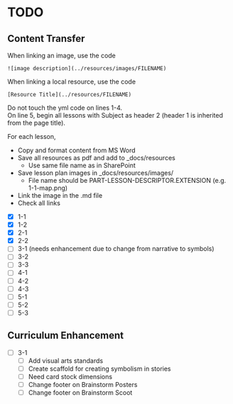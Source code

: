 # TODO

## Content Transfer
When linking an image, use the code
```
![image description](../resources/images/FILENAME)
```
When linking a local resource, use the code
```
[Resource Title](../resources/FILENAME)
```
Do not touch the yml code on lines 1-4.  
On line 5, begin all lessons with Subject as header 2 (header 1 is inherited from the page title).

For each lesson, 
- Copy and format content from MS Word
- Save all resources as pdf and add to _docs/resources
  - Use same file name as in SharePoint
- Save lesson plan images in _docs/resources/images/
  - File name should be PART-LESSON-DESCRIPTOR.EXTENSION (e.g. 1-1-map.png)
- Link the image in the .md file
- Check all links

- [X] 1-1
- [X] 1-2
- [X] 2-1
- [X] 2-2
- [ ] 3-1 (needs enhancement due to change from narrative to symbols)
- [ ] 3-2
- [ ] 3-3
- [ ] 4-1
- [ ] 4-2
- [ ] 4-3
- [ ] 5-1
- [ ] 5-2
- [ ] 5-3

## Curriculum Enhancement
- [ ] 3-1
  - [ ] Add visual arts standards
  - [ ] Create scaffold for creating symbolism in stories
  - [ ] Need card stock dimensions 
  - [ ] Change footer on Brainstorm Posters
  - [ ] Change footer on Brainstorm Scoot
